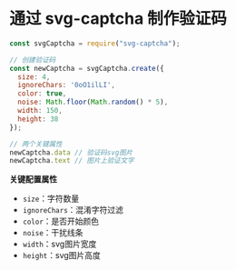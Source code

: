 # 通过 svg-captcha 制作验证码

```js
const svgCaptcha = require("svg-captcha");

// 创建验证码
const newCaptcha = svgCaptcha.create({
  size: 4,
  ignoreChars: '0oO1ilLI',
  color: true,
  noise: Math.floor(Math.random() * 5),
  width: 150,
  height: 38
});

// 两个关键属性
newCaptcha.data // 验证码svg图片
newCaptcha.text // 图片上验证文字
```

**关键配置属性**

* `size`：字符数量
* `ignoreChars`：混淆字符过滤
* `color`：是否开始颜色
* `noise`：干扰线条
* `width`：svg图片宽度
* `height`：svg图片高度 